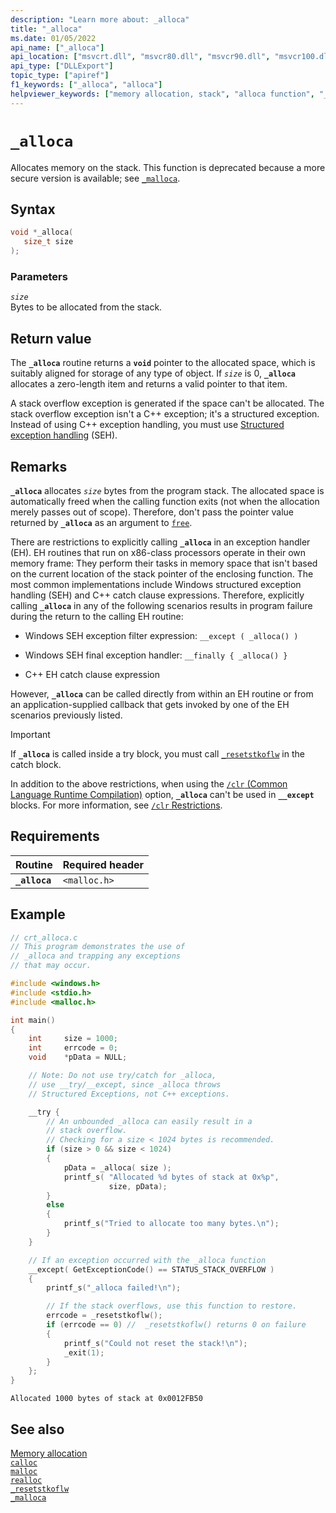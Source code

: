 ```yaml
---
description: "Learn more about: _alloca"
title: "_alloca"
ms.date: 01/05/2022
api_name: ["_alloca"]
api_location: ["msvcrt.dll", "msvcr80.dll", "msvcr90.dll", "msvcr100.dll", "msvcr100_clr0400.dll", "msvcr110.dll", "msvcr110_clr0400.dll", "msvcr120.dll", "msvcr120_clr0400.dll", "ucrtbase.dll"]
api_type: ["DLLExport"]
topic_type: ["apiref"]
f1_keywords: ["_alloca", "alloca"]
helpviewer_keywords: ["memory allocation, stack", "alloca function", "_alloca function"]
---
```

# `_alloca`

Allocates memory on the stack. This function is deprecated because a more secure version is available; see [`_malloca`](malloca.md).

## Syntax

```C
void *_alloca(
   size_t size
);
```

### Parameters

*`size`*\
Bytes to be allocated from the stack.

## Return value

The **`_alloca`** routine returns a **`void`** pointer to the allocated space, which is suitably aligned for storage of any type of object. If *`size`* is 0, **`_alloca`** allocates a zero-length item and returns a valid pointer to that item.

A stack overflow exception is generated if the space can't be allocated. The stack overflow exception isn't a C++ exception; it's a structured exception. Instead of using C++ exception handling, you must use [Structured exception handling](../../cpp/structured-exception-handling-c-cpp.md) (SEH).

## Remarks

**`_alloca`** allocates *`size`* bytes from the program stack. The allocated space is automatically freed when the calling function exits (not when the allocation merely passes out of scope). Therefore, don't pass the pointer value returned by **`_alloca`** as an argument to [`free`](free.md).

There are restrictions to explicitly calling **`_alloca`** in an exception handler (EH). EH routines that run on x86-class processors operate in their own memory frame: They perform their tasks in memory space that isn't based on the current location of the stack pointer of the enclosing function. The most common implementations include Windows structured exception handling (SEH) and C++ catch clause expressions. Therefore, explicitly calling **`_alloca`** in any of the following scenarios results in program failure during the return to the calling EH routine:

- Windows SEH exception filter expression: `__except ( _alloca() )`

- Windows SEH final exception handler: `__finally { _alloca() }`

- C++ EH catch clause expression

However, **`_alloca`** can be called directly from within an EH routine or from an application-supplied callback that gets invoked by one of the EH scenarios previously listed.

> [!IMPORTANT]
> If **`_alloca`** is called inside a try block, you must call [`_resetstkoflw`](resetstkoflw.md) in the catch block.

In addition to the above restrictions, when using the [`/clr` (Common Language Runtime Compilation)](../../build/reference/clr-common-language-runtime-compilation.md) option, **`_alloca`** can't be used in **`__except`** blocks. For more information, see [`/clr` Restrictions](../../build/reference/clr-restrictions.md).

## Requirements

| Routine | Required header |
|---|---|
| **`_alloca`** | `<malloc.h>` |

## Example

```C
// crt_alloca.c
// This program demonstrates the use of
// _alloca and trapping any exceptions
// that may occur.

#include <windows.h>
#include <stdio.h>
#include <malloc.h>

int main()
{
    int     size = 1000;
    int     errcode = 0;
    void    *pData = NULL;

    // Note: Do not use try/catch for _alloca,
    // use __try/__except, since _alloca throws
    // Structured Exceptions, not C++ exceptions.

    __try {
        // An unbounded _alloca can easily result in a
        // stack overflow.
        // Checking for a size < 1024 bytes is recommended.
        if (size > 0 && size < 1024)
        {
            pData = _alloca( size );
            printf_s( "Allocated %d bytes of stack at 0x%p",
                      size, pData);
        }
        else
        {
            printf_s("Tried to allocate too many bytes.\n");
        }
    }

    // If an exception occurred with the _alloca function
    __except( GetExceptionCode() == STATUS_STACK_OVERFLOW )
    {
        printf_s("_alloca failed!\n");

        // If the stack overflows, use this function to restore.
        errcode = _resetstkoflw();
        if (errcode == 0) //  _resetstkoflw() returns 0 on failure
        {
            printf_s("Could not reset the stack!\n");
            _exit(1);
        }
    };
}
```

```Output
Allocated 1000 bytes of stack at 0x0012FB50
```

## See also

[Memory allocation](../memory-allocation.md)\
[`calloc`](calloc.md)\
[`malloc`](malloc.md)\
[`realloc`](realloc.md)\
[`_resetstkoflw`](resetstkoflw.md)\
[`_malloca`](malloca.md)
